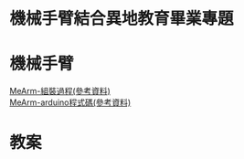 # 機械手臂結合異地教育畢業專題
# 機械手臂
[MeArm-組裝過程(參考資料)](https://www.instructables.com/Pocket-Sized-Robot-Arm-meArm-V04/)  
[MeArm-arduino程式碼(參考資料)](https://github.com/MeArm/MeArm-Arduino)
# 教案
